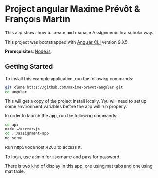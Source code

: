# Project angular Maxime Prévôt & François Martin

This  app shows how to create and manage Assignments in a scholar way. 

This project was bootstrapped with [Angular CLI](https://github.com/angular/angular-cli) version 9.0.5.

**Prerequisites**: [Node.js](https://nodejs.org/en/).

## Getting Started

To install this example application, run the following commands:

```bash
git clone https://github.com/maxime-prevot/angular.git
cd angular
```

This will get a copy of the project install locally. You will need to set up some environment variables before the app will run properly.

In order to launch the app, run the following commands:

```bash
cd api
node ./server.js
cd ../assignment-app
ng serve
```

Run http://localhost:4200 to access it.

To login, use admin for username and pass for password.

There is two kind of display in this app, one using mat tabs and one using mat table.
